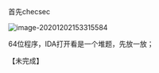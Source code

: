 首先checsec

![image-20201202153315584](https://static.hack1s.fun/images/2021/02/06/image-20201202153315584.png)

64位程序，IDA打开看是一个堆题，先放一放；

【未完成】